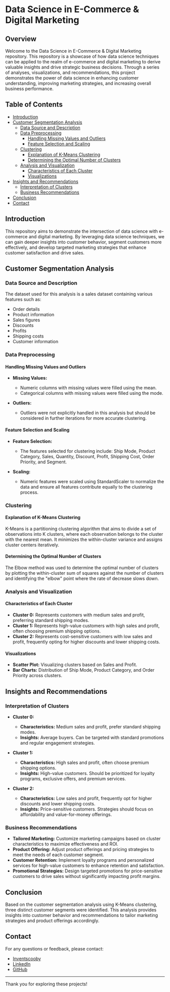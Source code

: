 # Data Science in E-Commerce & Digital Marketing

## Overview

Welcome to the Data Science in E-Commerce & Digital Marketing repository. This repository is a showcase of how data science techniques can be applied to the realm of e-commerce and digital marketing to derive valuable insights and drive strategic business decisions. Through a series of analyses, visualizations, and recommendations, this project demonstrates the power of data science in enhancing customer understanding, improving marketing strategies, and increasing overall business performance.

## Table of Contents

- [Introduction](#introduction)
- [Customer Segmentation Analysis](#customer-segmentation-analysis)
  - [Data Source and Description](#data-source-and-description)
  - [Data Preprocessing](#data-preprocessing)
    - [Handling Missing Values and Outliers](#handling-missing-values-and-outliers)
    - [Feature Selection and Scaling](#feature-selection-and-scaling)
  - [Clustering](#clustering)
    - [Explanation of K-Means Clustering](#explanation-of-k-means-clustering)
    - [Determining the Optimal Number of Clusters](#determining-the-optimal-number-of-clusters)
  - [Analysis and Visualization](#analysis-and-visualization)
    - [Characteristics of Each Cluster](#characteristics-of-each-cluster)
    - [Visualizations](#visualizations)
- [Insights and Recommendations](#insights-and-recommendations)
  - [Interpretation of Clusters](#interpretation-of-clusters)
  - [Business Recommendations](#business-recommendations)
- [Conclusion](#conclusion)
- [Contact](#contact)

## Introduction

This repository aims to demonstrate the intersection of data science with e-commerce and digital marketing. By leveraging data science techniques, we can gain deeper insights into customer behavior, segment customers more effectively, and develop targeted marketing strategies that enhance customer satisfaction and drive sales.

## Customer Segmentation Analysis

### Data Source and Description

The dataset used for this analysis is a sales dataset containing various features such as:
- Order details
- Product information
- Sales figures
- Discounts
- Profits
- Shipping costs
- Customer information

### Data Preprocessing

#### Handling Missing Values and Outliers

- **Missing Values:**
  - Numeric columns with missing values were filled using the mean.
  - Categorical columns with missing values were filled using the mode.
  
- **Outliers:**
  - Outliers were not explicitly handled in this analysis but should be considered in further iterations for more accurate clustering.

#### Feature Selection and Scaling

- **Feature Selection:**
  - The features selected for clustering include: Ship Mode, Product Category, Sales, Quantity, Discount, Profit, Shipping Cost, Order Priority, and Segment.

- **Scaling:**
  - Numeric features were scaled using StandardScaler to normalize the data and ensure all features contribute equally to the clustering process.

### Clustering

#### Explanation of K-Means Clustering

K-Means is a partitioning clustering algorithm that aims to divide a set of observations into K clusters, where each observation belongs to the cluster with the nearest mean. It minimizes the within-cluster variance and assigns cluster centers iteratively.

#### Determining the Optimal Number of Clusters

The Elbow method was used to determine the optimal number of clusters by plotting the within-cluster sum of squares against the number of clusters and identifying the "elbow" point where the rate of decrease slows down.

### Analysis and Visualization

#### Characteristics of Each Cluster

- **Cluster 0:** Represents customers with medium sales and profit, preferring standard shipping modes.
- **Cluster 1:** Represents high-value customers with high sales and profit, often choosing premium shipping options.
- **Cluster 2:** Represents cost-sensitive customers with low sales and profit, frequently opting for higher discounts and lower shipping costs.

#### Visualizations

- **Scatter Plot:** Visualizing clusters based on Sales and Profit.
- **Bar Charts:** Distribution of Ship Mode, Product Category, and Order Priority across clusters.

## Insights and Recommendations

### Interpretation of Clusters

- **Cluster 0:**
  - **Characteristics:** Medium sales and profit, prefer standard shipping modes.
  - **Insights:** Average buyers. Can be targeted with standard promotions and regular engagement strategies.

- **Cluster 1:**
  - **Characteristics:** High sales and profit, often choose premium shipping options.
  - **Insights:** High-value customers. Should be prioritized for loyalty programs, exclusive offers, and premium services.

- **Cluster 2:**
  - **Characteristics:** Low sales and profit, frequently opt for higher discounts and lower shipping costs.
  - **Insights:** Price-sensitive customers. Strategies should focus on affordability and value-for-money offerings.

### Business Recommendations

- **Tailored Marketing:** Customize marketing campaigns based on cluster characteristics to maximize effectiveness and ROI.
- **Product Offering:** Adjust product offerings and pricing strategies to meet the needs of each customer segment.
- **Customer Retention:** Implement loyalty programs and personalized services for high-value customers to enhance retention and satisfaction.
- **Promotional Strategies:** Design targeted promotions for price-sensitive customers to drive sales without significantly impacting profit margins.

## Conclusion

Based on the customer segmentation analysis using K-Means clustering, three distinct customer segments were identified. This analysis provides insights into customer behavior and recommendations to tailor marketing strategies and product offerings accordingly.

## Contact

For any questions or feedback, please contact:

- [Inventscooby](mailto:inventscooby@gmail.com)
- [LinkedIn](https://www.linkedin.com/in/le-phu)
- [GitHub](https://github.com/inventscooby)

---

Thank you for exploring these projects!
